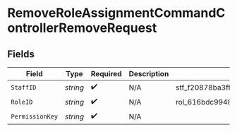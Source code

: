 # RemoveRoleAssignmentCommandControllerRemoveRequest


## Fields

| Field                                | Type                                 | Required                             | Description                          | Example                              |
| ------------------------------------ | ------------------------------------ | ------------------------------------ | ------------------------------------ | ------------------------------------ |
| `StaffID`                            | *string*                             | :heavy_check_mark:                   | N/A                                  | stf_f20878ba3ffa44198469ea27c2691ca6 |
| `RoleID`                             | *string*                             | :heavy_check_mark:                   | N/A                                  | rol_616bdc9948cc43139c0984de2676c582 |
| `PermissionKey`                      | *string*                             | :heavy_check_mark:                   | N/A                                  |                                      |